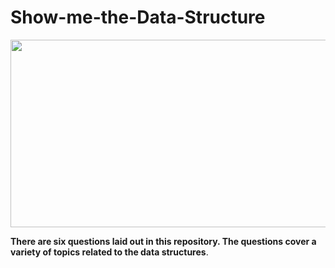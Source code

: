 # Show-me-the-Data-Structure
<p align='center'>
  <img width='900' height='300' src='https://miro.medium.com/max/5442/1*KpDOKMFAgDWaGTQHL0r70g.png'>
</p>

**There are six questions laid out in this repository.  The questions cover a variety of topics related to the data structures**.
